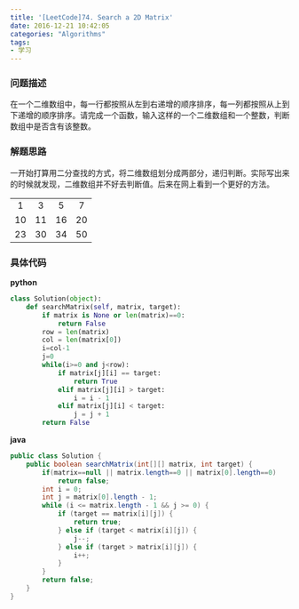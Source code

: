 ```yaml
---
title: '[LeetCode]74. Search a 2D Matrix'
date: 2016-12-21 10:42:05
categories: "Algorithms"
tags:
- 学习
---
```

### 问题描述 ###
在一个二维数组中，每一行都按照从左到右递增的顺序排序，每一列都按照从上到下递增的顺序排序。请完成一个函数，输入这样的一个二维数组和一个整数，判断数组中是否含有该整数。

### 解题思路 ###
一开始打算用二分查找的方式，将二维数组划分成两部分，递归判断。实际写出来的时候就发现，二维数组并不好去判断值。后来在网上看到一个更好的方法。

| | | | |
| :---: |:---:| :---:| :---:|
|1|3|5|7|
|10|11|16|20|
|23|30|34|50|
<!-- more -->
### 具体代码 ###
**python**
```python
class Solution(object):
    def searchMatrix(self, matrix, target):
        if matrix is None or len(matrix)==0:
            return False
        row = len(matrix)
        col = len(matrix[0])
        i=col-1
        j=0
        while(i>=0 and j<row):
            if matrix[j][i] == target:
                return True
            elif matrix[j][i] > target:
                i = i - 1
            elif matrix[j][i] < target:
                j = j + 1
        return False
```
**java**
```java
public class Solution {
    public boolean searchMatrix(int[][] matrix, int target) {
        if(matrix==null || matrix.length==0 || matrix[0].length==0) 
            return false;
        int i = 0;
        int j = matrix[0].length - 1;
        while (i <= matrix.length - 1 && j >= 0) {
            if (target == matrix[i][j]) {
                return true;
            } else if (target < matrix[i][j]) {
                j--;
            } else if (target > matrix[i][j]) {
                i++;
            }
        }
        return false;
    }
}
```

